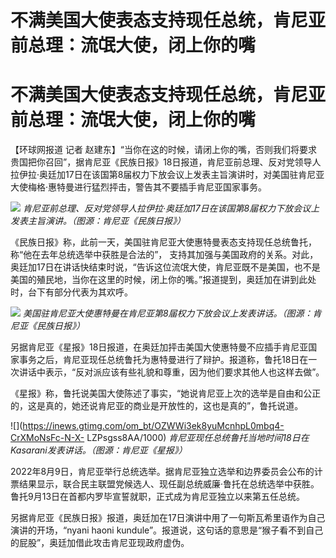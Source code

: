 # 不满美国大使表态支持现任总统，肯尼亚前总理：流氓大使，闭上你的嘴

# 不满美国大使表态支持现任总统，肯尼亚前总理：流氓大使，闭上你的嘴

【环球网报道 记者
赵建东】“当你在这的时候，请闭上你的嘴，否则我们将要求贵国把你召回”，据肯尼亚《民族日报》18日报道，肯尼亚前总理、反对党领导人拉伊拉·奥廷加17日在该国第8届权力下放会议上发表主旨演讲时，对美国驻肯尼亚大使梅格·惠特曼进行猛烈抨击，警告其不要插手肯尼亚国家事务。

![](https://inews.gtimg.com/om_bt/OT6JvzHkqXGTC9WPKm45kGs0InPEr1rIsLHhF4_vGoskkAA/1000)
_肯尼亚前总理、反对党领导人拉伊拉·奥廷加17日在该国第8届权力下放会议上发表主旨演讲。（图源：肯尼亚《民族日报》）_

《民族日报》称，此前一天，美国驻肯尼亚大使惠特曼表态支持现任总统鲁托，称“他在去年总统选举中获胜是合法的”，
支持其加强与美国政府的关系。对此，奥廷加17日在讲话快结束时说，“告诉这位流氓大使，肯尼亚既不是美国，也不是美国的殖民地，当你在这里的时候，闭上你的嘴。”报道提到，奥廷加在讲到此处时，台下有部分代表为其欢呼。

![](https://inews.gtimg.com/om_bt/OkY1Zd70QSYXZuPjrwAGbl8b-UQ-7D6FxDFoodB1rMe84AA/1000)
_美国驻肯尼亚大使惠特曼在肯尼亚第8届权力下放会议上发表讲话。（图源：肯尼亚《民族日报》）_

另据肯尼亚《星报》18日报道，在奥廷加抨击美国大使惠特曼不应插手肯尼亚国家事务之后，肯尼亚现任总统鲁托为惠特曼进行了辩护。报道称，鲁托18日在一次讲话中表示，“反对派应该有些礼貌和尊重，因为他们要求其他人也这样去做”。

《星报》称，鲁托说美国大使陈述了事实，“她说肯尼亚上次的选举是自由和公正的，这是真的，她还说肯尼亚的商业是开放性的，这也是真的”，鲁托说道。

![](https://inews.gtimg.com/om_bt/OZWWi3ek8yuMcnhpL0mbq4-CrXMoNsFc-N-X-
LZPsgss8AA/1000) _肯尼亚现任总统鲁托当地时间18日在Kasarani发表讲话。（图源：肯尼亚《星报》）_

2022年8月9日，肯尼亚举行总统选举。据肯尼亚独立选举和边界委员会公布的计票结果显示，联合民主联盟党候选人、现任副总统威廉·鲁托在总统选举中获胜。鲁托9月13日在首都内罗毕宣誓就职，正式成为肯尼亚独立以来第五任总统。

另据肯尼亚《民族日报》报道，奥廷加在17日演讲中用了一句斯瓦希里语作为自己演讲的开场，“nyani haoni
kundule”。报道说，这句话的意思是“猴子看不到自己的屁股”，奥廷加借此攻击肯尼亚现政府虚伪。

